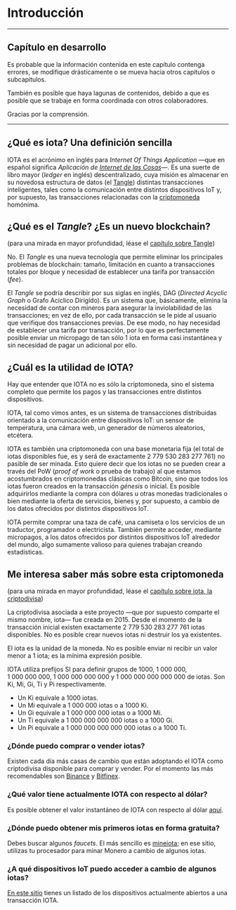 # Introducción

***
## Capítulo en desarrollo

Es probable que la información contenida en este capítulo contenga errores, se modifique drásticamente o se mueva hacia otros capítulos o subcapítulos.

También es posible que haya lagunas de contenidos, debido a que es posible que se trabaje en forma coordinada con otros colaboradores.

Gracias por la comprensión.
***

## ¿Qué es iota? Una definición sencilla

IOTA es el acrónimo en inglés para *Internet Of Things Application* —que en español significa *Aplicación de [Internet de las Cosas](https://es.wikipedia.org/wiki/Internet_de_las_cosas)*—. Es una suerte de libro mayor (*ledger* en inglés) descentralizado, cuya misión es almacenar en su novedosa estructura de datos (el [Tangle](tangle.md)) distintas transacciones inteligentes, tales como la comunicación entre distintos dispositivos IoT y, por supuesto, las transacciones relacionadas con la [criptomoneda](https://es.wikipedia.org/wiki/Criptomoneda) homónima.

## ¿Qué es el *Tangle*? ¿Es un nuevo blockchain?

(para una mirada en mayor profundidad, léase el  [capítulo sobre Tangle](tangle.md))

No. El *Tangle* es una nueva tecnología que permite eliminar los principales problemas de blockchain: tamaño, limitación en cuanto a transacciones totales por bloque y necesidad de establecer una tarifa por transacción (*fee*).

El *Tangle* se podría describir por sus siglas en inglés, DAG (*Directed Acyclic Graph* o Grafo Acíclico Dirigido). Es un sistema que, básicamente, elimina la necesidad de contar con mineros para asegurar la inviolabilidad de las transacciones; en vez de ello, por cada transacción se le pide al usuario que verifique dos transacciones previas. De ese modo, no hay necesidad de establecer una tarifa por transacción, por lo que es perfectamente posible enviar un micropago de tan sólo 1 iota en forma casi instantánea y sin necesidad de pagar un adicional por ello.

## ¿Cuál es la utilidad de IOTA?

Hay que entender que IOTA no es sólo la criptomoneda, sino el sistema completo que permite los pagos y las transacciones entre distintos dispositivos.

IOTA, tal como vimos antes, es un sistema de transacciones distribuidas orientado a la comunicación entre dispositivos IoT: un sensor de temperatura, una cámara web, un generador de números aleatorios, etcétera.

IOTA es también una criptomoneda con una base monetaria fija (el total de iotas disponibles fue, es y será de exactamente 2 779 530 283 277 761) no pasible de ser minada. Esto quiere decir que los iotas no se pueden crear a través del PoW (*proof of work* o prueba de trabajo) al que estamos acostumbrados en criptomonedas clásicas como Bitcoin, sino que todos los iotas fueron creados en la transacción *génesis* o inicial. Es posible adquirirlos mediante la compra con dólares u otras monedas tradicionales o bien mediante la oferta de servicios, bienes y, por supuesto, a cambio de los datos ofrecidos por distintos dispositivos IoT.

IOTA permite comprar una taza de café, una camiseta o los servicios de un traductor, programador o electricista. También permite acceder, mediante micropagos, a los datos ofrecidos por distintos dispositivos IoT alrededor del mundo, algo sumamente valioso para quienes trabajan creando estadísticas.

## Me interesa saber más sobre esta criptomoneda

(para una mirada en mayor profundidad, léase el  [capítulo sobre iota, la criptodivisa](criptomoneda.md))

La criptodivisa asociada a este proyecto —que por supuesto comparte el mismo nombre, iota— fue creada en 2015. Desde el momento de la transacción inicial existen exactamente 2 779 530 283 277 761 iotas disponibles. No es posible crear nuevos iotas ni destruir los ya existentes.

El iota es la unidad de la moneda. No es posible enviar ni recibir un valor menor a 1 iota; es la mínima expresión posible.

IOTA utiliza prefijos SI para definir grupos de 1000, 1 000 000, 1 000 000 000, 1 000 000 000 000 y 1 000 000 000 000 000 de iotas. Son Ki, Mi, Gi, Ti y Pi respectivamente.

* Un Ki equivale a 1000 iotas.
* Un Mi equivale a 1 000 000 iotas o a 1000 Ki.
* Un Gi equivale a 1 000 000 000 iotas o a 1000 Mi.
* Un Ti equivale a 1 000 000 000 000 iotas o a 1000 Gi.
* Un Pi equivale a 1 000 000 000 000 000 iotas o a 1000 Ti.

### ¿Dónde puedo comprar o vender iotas?

Existen cada día más casas de cambio que están adoptando el IOTA como criptodivisa disponible para comprar y vender. Por el momento las más recomendables son [Binance](https://www.binance.com/) y [Bitfinex](https://www.bitfinex.com/).

### ¿Qué valor tiene actualmente IOTA con respecto al dólar?

Es posible obtener el valor instantáneo de IOTA con respecto al dólar [aquí](https://iota.guide/dashboard/).

### ¿Dónde puedo obtener mis primeros iotas en forma gratuita?

Debes buscar algunos *faucets*. El más sencillo es [mineiota](https://mineiota.com/); en ese sitio, utilizas tu procesador para minar Monero a cambio de algunos iotas.

### ¿A qué dispositivos IoT puedo acceder a cambio de algunos iotas?

[En este sitio](https://data.iota.org/) tienes un listado de los dispositivos actualmente abiertos a una transacción IOTA.
